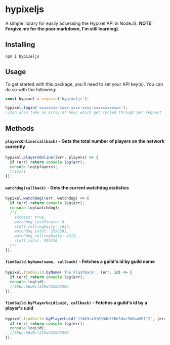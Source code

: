 # hypixeljs
A simple library for easily accessing the Hypixel API in NodeJS. 
**NOTE: Forgive me for the poor markdown, I'm still learning).**

## Installing
`npm i hypixeljs`

## Usage
To get started with this package, you'll need to set your API key(s). You can do so with the following:
```javascript
const hypixel = require('hypixeljs');

hypixel.login('xxxxxxxx-xxxx-xxxx-xxxx-xxxxxxxxxxxx');
//Can also take an array of keys which get cycled through per request
```

## Methods


#### `playersOnline(callback)` - Gets the total number of players on the network currently
```javascript
hypixel.playersOnline((err, players) => {
  if (err) return console.log(err);
  console.log(players);
  //16171
});
```

#### `watchdog(callback)` - Gets the current watchdog statistics
```javascript
hypixel.watchdog((err, watchdog) => {
  if (err) return console.log(err);
  console.log(watchdog);
  /*{
    success: true,
    watchdog_lastMinute: 0,
    staff_rollingDaily: 1025,
    watchdog_total: 2556395,
    watchdog_rollingDaily: 4313,
    staff_total: 955316
  }*/
});
```

#### `findGuild.byName(name, callback)` - Fetches a guild's id by guild name
```javascript
hypixel.findGuild.byName('The Flashback', (err, id) => {
  if (err) return console.log(err);
  console.log(id);
  //56bccb6d0cf229d452823596
});
```

#### `findGuild.byPlayerUuid(uuid, callback)` - Fetches a guild's id by a player's uuid
```javascript
hypixel.findGuild.byPlayerUuid('1f403c4916694b7fbb5dac500a490f12', (err, id) => {
  if (err) return console.log(err);
  console.log(id);
  //56bccb6d0cf229d452823596
});
```
